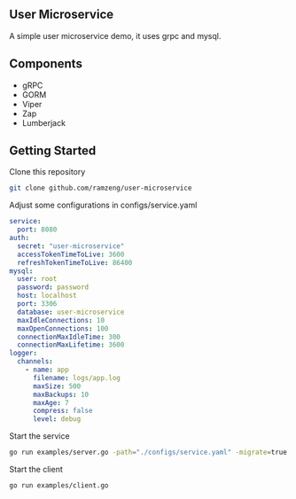 ## User Microservice
A simple user microservice demo, it uses grpc and mysql.

## Components
- gRPC
- GORM
- Viper
- Zap
- Lumberjack

## Getting Started
Clone this repository
```bash
git clone github.com/ramzeng/user-microservice
```
Adjust some configurations in configs/service.yaml
```yaml
service:
  port: 8080
auth:
  secret: "user-microservice"
  accessTokenTimeToLive: 3600
  refreshTokenTimeToLive: 86400
mysql:
  user: root
  password: password
  host: localhost
  port: 3306
  database: user-microservice
  maxIdleConnections: 10
  maxOpenConnections: 100
  connectionMaxIdleTime: 300
  connectionMaxLifetime: 3600
logger:
  channels:
    - name: app
      filename: logs/app.log
      maxSize: 500
      maxBackups: 10
      maxAge: 7
      compress: false
      level: debug
```
Start the service
```bash
go run examples/server.go -path="./configs/service.yaml" -migrate=true
```
Start the client
```bash
go run examples/client.go
```

